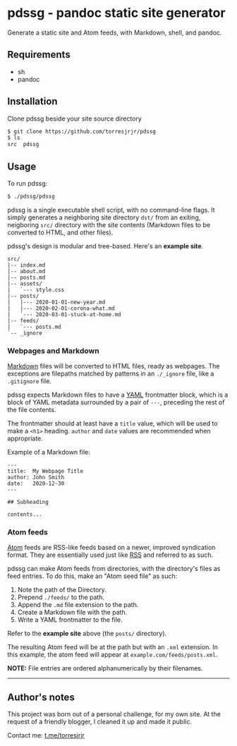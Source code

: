 # pdssg - pandoc static site generator

Generate a static site and Atom feeds, with Markdown, shell, and pandoc.

## Requirements

*	sh
*	pandoc

## Installation

Clone pdssg beside your site source directory

```sh
$ git clone https://github.com/torresjrjr/pdssg
$ ls
src  pdssg
```

## Usage

To run pdssg:

```sh
$ ./pdssg/pdssg
```

pdssg is a single executable shell script, with no command-line flags. It simply
generates a neighboring site directory `dst/` from an exiting, neigboring `src/`
directory with the site contents (Markdown files to be converted to HTML, and
other files).

pdssg's design is modular and tree-based. Here's an **example site**.

```
src/
|-- index.md
|-- about.md
|-- posts.md
|-- assets/
|   `--- style.css
|-- posts/
|   |--- 2020-01-01-new-year.md
|   |--- 2020-02-01-corona-what.md
|   `--- 2020-03-01-stuck-at-home.md
|-- feeds/
|   `--- posts.md
`-- _ignore
```

### Webpages and Markdown

[Markdown][Markdown] files will be converted to HTML files, ready as webpages.
The exceptions are filepaths matched by patterns in an `./_ignore` file, like a
`.gitignore` file.

  [Markdown]: https://en.wikipedia.org/wiki/Markdown

pdssg expects Markdown files to have a [YAML][YAML] frontmatter block, which is
a block of YAML metadata surrounded by a pair of `---`, preceding the rest of
the file contents.

The frontmatter should at least have a `title` value, which will be used to make
a `<h1>` heading. `author` and `date` values are recommended when appropriate.

  [YAML]: https://en.wikipedia.org/wiki/YAML

Example of a Markdown file:

```
---
title:  My Webpage Title
author: John Smith
date:   2020-12-30
---

## Subheading

contents...
```

### Atom feeds

[Atom][Atom] feeds are RSS-like feeds based on a newer, improved syndication
format. They are essentially used just like [RSS][RSS] and referred to as such.

  [Atom]: https://en.wikipedia.org/wiki/Atom_(Web_standard)
  [RSS]: https://en.wikipedia.org/wiki/RSS

pdssg can make Atom feeds from directories, with the directory's files as feed
entries. To do this, make an "Atom seed file" as such:

1.	Note the path of the Directory.
2.	Prepend `./feeds/` to the path.
3.	Append the `.md` file extension to the path.
4.	Create a Markdown file with the path.
5.	Write a YAML frontmatter to the file.

Refer to the **example site** above (the `posts/` directory).

The resulting Atom feed will be at the path but with an `.xml` extension.  In
this example, the atom feed will appear at `example.com/feeds/posts.xml`.

**NOTE:** File entries are ordered alphanumerically by their filenames.

---

## Author's notes

This project was born out of a personal challenge, for my own site.  At the
request of a friendly blogger, I cleaned it up and made it public.

Contact me: [t.me/torresjrjr](https://t.me/torresjrjr)


